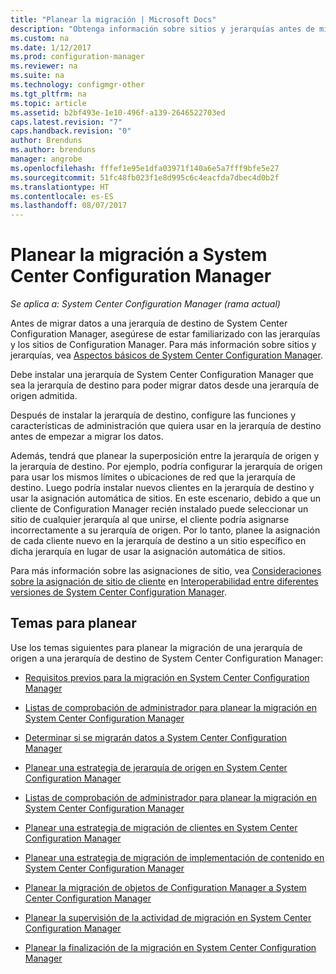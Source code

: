 ```yaml
---
title: "Planear la migración | Microsoft Docs"
description: "Obtenga información sobre sitios y jerarquías antes de migrar datos a una jerarquía de destino de System Center Configuration Manager."
ms.custom: na
ms.date: 1/12/2017
ms.prod: configuration-manager
ms.reviewer: na
ms.suite: na
ms.technology: configmgr-other
ms.tgt_pltfrm: na
ms.topic: article
ms.assetid: b2bf493e-1e10-496f-a139-2646522703ed
caps.latest.revision: "7"
caps.handback.revision: "0"
author: Brenduns
ms.author: brenduns
manager: angrobe
ms.openlocfilehash: fffef1e95e1dfa03971f140a6e5a7fff9bfe5e27
ms.sourcegitcommit: 51fc48fb023f1e8d995c6c4eacfda7dbec4d0b2f
ms.translationtype: HT
ms.contentlocale: es-ES
ms.lasthandoff: 08/07/2017
---
```

# <a name="plan-for-migration-to-system-center-configuration-manager"></a>Planear la migración a System Center Configuration Manager

*Se aplica a: System Center Configuration Manager (rama actual)*

Antes de migrar datos a una jerarquía de destino de System Center Configuration Manager, asegúrese de estar familiarizado con las jerarquías y los sitios de Configuration Manager. Para más información sobre sitios y jerarquías, vea [Aspectos básicos de System Center Configuration Manager](../../core/understand/fundamentals.md).  

 Debe instalar una jerarquía de System Center Configuration Manager que sea la jerarquía de destino para poder migrar datos desde una jerarquía de origen admitida.  

 Después de instalar la jerarquía de destino, configure las funciones y características de administración que quiera usar en la jerarquía de destino antes de empezar a migrar los datos.  

 Además, tendrá que planear la superposición entre la jerarquía de origen y la jerarquía de destino. Por ejemplo, podría configurar la jerarquía de origen para usar los mismos límites o ubicaciones de red que la jerarquía de destino. Luego podría instalar nuevos clientes en la jerarquía de destino y usar la asignación automática de sitios. En este escenario, debido a que un cliente de Configuration Manager recién instalado puede seleccionar un sitio de cualquier jerarquía al que unirse, el cliente podría asignarse incorrectamente a su jerarquía de origen. Por lo tanto, planee la asignación de cada cliente nuevo en la jerarquía de destino a un sitio específico en dicha jerarquía en lugar de usar la asignación automática de sitios.  

 Para más información sobre las asignaciones de sitio, vea [Consideraciones sobre la asignación de sitio de cliente](../../core/plan-design/hierarchy/interoperability-between-different-versions.md#BKMK_SupConfigSiteAssignment) en [Interoperabilidad entre diferentes versiones de System Center Configuration Manager](../../core/plan-design/hierarchy/interoperability-between-different-versions.md).  

## <a name="plan-topics"></a>Temas para planear  
 Use los temas siguientes para planear la migración de una jerarquía de origen a una jerarquía de destino de System Center Configuration Manager:

-   [Requisitos previos para la migración en System Center Configuration Manager](../../core/migration/prerequisites-for-migration.md)  

-   [Listas de comprobación de administrador para planear la migración en System Center Configuration Manager](../../core/migration/administrator-checklists-for-migration-planning.md)  

-   [Determinar si se migrarán datos a System Center Configuration Manager](../../core/migration/determine-whether-to-migrate-data.md)  

-   [Planear una estrategia de jerarquía de origen en System Center Configuration Manager](../../core/migration/planning-a-source-hierarchy-strategy.md)  

-   [Listas de comprobación de administrador para planear la migración en System Center Configuration Manager](../../core/migration/administrator-checklists-for-migration-planning.md)  

-   [Planear una estrategia de migración de clientes en System Center Configuration Manager](../../core/migration/planning-a-client-migration-strategy.md)  

-   [Planear una estrategia de migración de implementación de contenido en System Center Configuration Manager](../../core/migration/planning-a-content-deployment-migration-strategy.md)  

-   [Planear la migración de objetos de Configuration Manager a System Center Configuration Manager](../../core/migration/planning-for-the-migration-of-objects.md)  

-   [Planear la supervisión de la actividad de migración en System Center Configuration Manager](../../core/migration/planning-to-monitor-migration-activity.md)  

-   [Planear la finalización de la migración en System Center Configuration Manager](../../core/migration/planning-to-complete-migration.md)  

